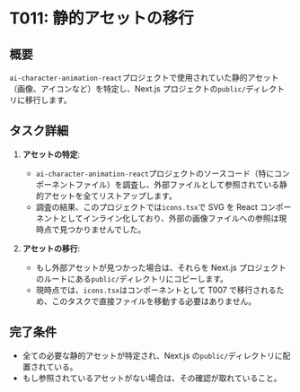 # T011: 静的アセットの移行

## 概要

`ai-character-animation-react`プロジェクトで使用されていた静的アセット（画像、アイコンなど）を特定し、Next.js プロジェクトの`public/`ディレクトリに移行します。

## タスク詳細

1.  **アセットの特定**:

    - `ai-character-animation-react`プロジェクトのソースコード（特にコンポーネントファイル）を調査し、外部ファイルとして参照されている静的アセットを全てリストアップします。
    - 調査の結果、このプロジェクトでは`icons.tsx`で SVG を React コンポーネントとしてインライン化しており、外部の画像ファイルへの参照は現時点で見つかりませんでした。

2.  **アセットの移行**:
    - もし外部アセットが見つかった場合は、それらを Next.js プロジェクトのルートにある`public/`ディレクトリにコピーします。
    - 現時点では、`icons.tsx`はコンポーネントとして T007 で移行されるため、このタスクで直接ファイルを移動する必要はありません。

## 完了条件

- 全ての必要な静的アセットが特定され、Next.js の`public/`ディレクトリに配置されている。
- もし参照されているアセットがない場合は、その確認が取れていること。
